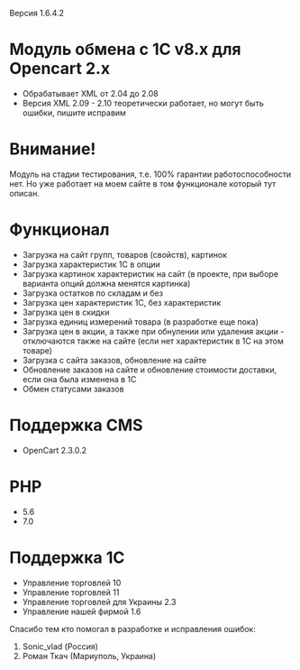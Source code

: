 Версия 1.6.4.2

# Модуль обмена с 1С v8.x для Opencart 2.x
* Обрабатывает XML от 2.04 до 2.08
* Версия XML 2.09 - 2.10 теоретически работает, но могут быть ошибки, пишите исправим
 
# Внимание!
Модуль на стадии тестирования, т.е. 100% гарантии работоспособности нет.
Но уже работает на моем сайте в том функционале который тут описан.

# Функционал
* Загрузка на сайт групп, товаров (свойств), картинок
* Загрузка характеристик 1С в опции
* Загрузка картинок характеристик на сайт (в проекте, при выборе варианта опций должна менятся картинка)
* Загрузка остатков по складам и без
* Загрузка цен характеристик 1С, без характеристик
* Загрузка цен в скидки
* Загрузка единиц измерений товара (в разработке еще пока)
* Загрузка цен в акции, а также при обнулении или удаления акции - отключаются также на сайте (если нет характеристик в 1С на этом товаре)
* Загрузка с сайта заказов, обновление на сайте
* Обновление заказов на сайте и обновление стоимости доставки, если она была изменена в 1С
* Обмен статусами заказов

# Поддержка CMS
* OpenCart 2.3.0.2

# PHP
* 5.6
* 7.0

# Поддержка 1С
* Управление торговлей 10
* Управление торговлей 11
* Управление торговлей для Украины 2.3
* Управление нашей фирмой 1.6
 
Спасибо тем кто помогал в разработке и исправления ошибок:

1. Sonic_vlad (Россия)
2. Роман Ткач (Мариуполь, Украина)